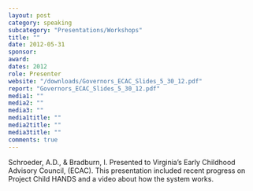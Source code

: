 ```yaml
---
layout: post
category: speaking
subcategory: "Presentations/Workshops"
title: ""
date: 2012-05-31
sponsor:
award:
dates: 2012
role: Presenter
website: "/downloads/Governors_ECAC_Slides_5_30_12.pdf"
report: "Governors_ECAC_Slides_5_30_12.pdf"
media1: ""
media2: ""
media3: ""
media1title: ""
media2title: ""
media3title: ""
comments: true
---
```


Schroeder, A.D., & Bradburn, I. Presented to Virginia’s Early Childhood Advisory Council, (ECAC).  This presentation included recent progress on Project Child HANDS and a video about how the system works.
